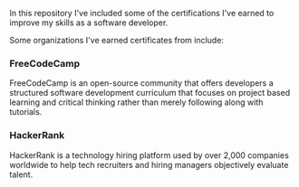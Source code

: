 In this repository I've included some of the certifications I've earned to improve my skills as a software developer.

Some organizations I've earned certificates from include:

### FreeCodeCamp

FreeCodeCamp is an open-source community that offers developers a structured software development curriculum that focuses on project based learning and critical thinking rather than merely following along with tutorials.

### HackerRank

HackerRank is a technology hiring platform used by over 2,000 companies worldwide to help tech recruiters and hiring managers objectively evaluate talent.
